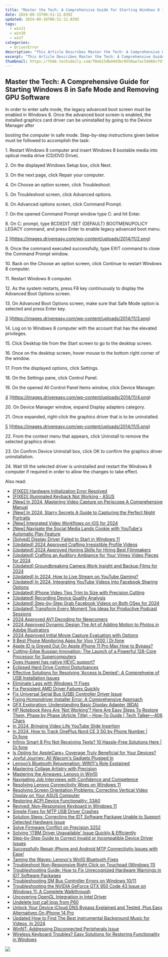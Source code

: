 ```yaml
---
title: "Master the Tech: A Comprehensive Guide for Starting Windows 8 in Safe Mode and Removing GPU Software"
date: 2024-08-15T06:51:12.839Z
updated: 2024-08-16T06:51:12.839Z
tags:
  - win11
  - win10
  - win7
categories:
  - DriverError
description: "This Article Describes Master the Tech: A Comprehensive Guide for Starting Windows 8 in Safe Mode and Removing GPU Software"
excerpt: "This Article Describes Master the Tech: A Comprehensive Guide for Starting Windows 8 in Safe Mode and Removing GPU Software"
thumbnail: https://thmb.techidaily.com/f0eb15dbd4d3bc9550ae7ac5d466cfd7136ebba5996edeb6f057c08fddaa5f37.jpg
---
```


## Master the Tech: A Comprehensive Guide for Starting Windows 8 in Safe Mode and Removing GPU Software

 In order to enter safe mode, the legacy advanced boot screen must be enabled in Windows 8\. Once the advanced boot screen is enabled, the installed graphics card driver can be uninstalled by going to the Device Manager after

 booting the computer in safe mode. Step-by-step instructions given below must be followed to accomplish the task:

  1\. Restart Windows 8 computer and insert Windows 8 bootable media into optical media drive (CD/DVD Drive).

  2\. On the displayed Windows Setup box, click Next.

  3\. On the next page, click Repair your computer.

  4\. On Choose an option screen, click Troubleshoot.

  5\. On Troubleshoot screen, click Advanced options.

  6\. On Advanced options screen, click Command Prompt.

  7\. On the opened Command Prompt window type C: and hit Enter.

  8\. On C: prompt, type BCDEDIT /SET {DEFAULT} BOOTMENUPOLICY LEGACY command, and press Enter to enable legacy advanced boot menu.

 [2](https://images.drivereasy.com/wp-content/uploads/2014/11/2.png) ](https://images.drivereasy.com/wp-content/uploads/2014/11/2.png)

 9\. Once the command executed successfully, type EXIT command to close the Command Prompt window.

  10\. Back on the Choose an option screen, click Continue to restart Windows 8 computer.

 11\. Restart Windows 8 computer.

  12\. As the system restarts, press F8 key continuously to display the Advanced Boot Options screen.

  13\. On Advanced Boot Options screen, make sure that Safe Mode option is selected and press Enter key.

 [3](https://images.drivereasy.com/wp-content/uploads/2014/11/3.png) ](https://images.drivereasy.com/wp-content/uploads/2014/11/3.png)

  14\. Log on to Windows 8 computer with the account that has the elevated privileges.

  15\. Click Desktop tile from the Start screen to go to the desktop screen.

  16\. Once on the desktop screen, hover mouse to the bottom right corner of the window.

  17\. From the displayed options, click Settings.

 18\. On the Settings pane, click Control Panel.

  19\. On the opened All Control Panel Items window, click Device Manager.

[4](https://images.drivereasy.com/wp-content/uploads/2014/11/4.png) ](https://images.drivereasy.com/wp-content/uploads/2014/11/4.png)

 20\. On Device Manager window, expand Display adapters category.

  21\. Once expanded, right-click the graphics driver that is to be uninstalled.

[5](https://images.drivereasy.com/wp-content/uploads/2014/11/5.png) ](https://images.drivereasy.com/wp-content/uploads/2014/11/5.png)

 22\. From the context menu that appears, click Uninstall to remove the selected graphics driver.

  23\. On Confirm Device Uninstall box, click OK to confirm the graphics driver uninstallation.

  24\. Wait till the selected driver is uninstalled and restart the Windows 8 computer if required in order to allow the changes to take effect.

<ins class="adsbygoogle"
     style="display:block"
     data-ad-format="autorelaxed"
     data-ad-client="ca-pub-7571918770474297"
     data-ad-slot="1223367746"></ins>



<ins class="adsbygoogle"
     style="display:block"
     data-ad-client="ca-pub-7571918770474297"
     data-ad-slot="8358498916"
     data-ad-format="auto"
     data-full-width-responsive="true"></ins>

<span class="atpl-alsoreadstyle">Also read:</span>
<div><ul>
<li><a href="https://driver-error.techidaily.com/fixed-hardware-initialization-error-resolved/"><u>[FIXED] Hardware Initialization Error Resolved</u></a></li>
<li><a href="https://driver-error.techidaily.com/fixed-illuminated-keyback-not-working-asus/"><u>[FIXED] Illuminated Keyback Not Working - ASUS</u></a></li>
<li><a href="https://vp-tips.techidaily.com/new-in-2024-mastering-video-capture-on-periscope-a-comprehensive-manual/"><u>[New] In 2024, Mastering Video Capture on Periscope  A Comprehensive Manual</u></a></li>
<li><a href="https://screen-video-capture.techidaily.com/new-in-2024-starry-secrets-a-guide-to-capturing-the-perfect-night-portraits/"><u>[New] In 2024, Starry Secrets  A Guide to Capturing the Perfect Night Portraits</u></a></li>
<li><a href="https://article-helps.techidaily.com/new-integrated-video-workflows-on-ios-for-2024/"><u>[New] Integrated Video Workflows on iOS for 2024</u></a></li>
<li><a href="https://facebook-videos.techidaily.com/new-navigate-the-social-media-lands-cookie-with-youtubes-automatic-play-feature/"><u>[New] Navigate the Social Media Lands Cookie with YouTube's Automatic Play Feature</u></a></li>
<li><a href="https://driver-error.techidaily.com/solved-display-driver-failed-to-start-in-windows-11/"><u>[Solved] Display Driver Failed to Start in Windows 11</u></a></li>
<li><a href="https://facebook-clips.techidaily.com/updated-2024-approved-crafting-irresistible-profile-videos/"><u>[Updated] 2024 Approved  Crafting Irresistible Profile Videos</u></a></li>
<li><a href="https://fox-friendly.techidaily.com/updated-2024-approved-honing-skills-for-hiring-best-filmmakers/"><u>[Updated] 2024 Approved  Honing Skills for Hiring Best Filmmakers</u></a></li>
<li><a href="https://vimeo-videos.techidaily.com/updated-crafting-an-auditory-ambiance-for-your-vimeo-video-pieces-for-2024/"><u>[Updated] Crafting an Auditory Ambiance for Your Vimeo Video Pieces for 2024</u></a></li>
<li><a href="https://screen-sharing-recording.techidaily.com/updated-groundbreaking-camera-work-insight-and-backup-films-for-2024/"><u>[Updated] Groundbreaking Camera Work Insight and Backup Films for 2024</u></a></li>
<li><a href="https://eaxpv-info.techidaily.com/updated-in-2024-how-to-live-stream-on-youtube-gaming/"><u>[Updated] In 2024, How to Live Stream on YouTube Gaming?</u></a></li>
<li><a href="https://facebook-videos.techidaily.com/updated-in-2024-integrating-youtube-videos-into-facebook-sharing-options/"><u>[Updated] In 2024, Integrating YouTube Videos Into Facebook Sharing Options</u></a></li>
<li><a href="https://extra-approaches.techidaily.com/updated-iphone-video-tips-trim-to-size-with-precision-cutting/"><u>[Updated] IPhone Video Tips  Trim to Size with Precision Cutting</u></a></li>
<li><a href="https://video-capture.techidaily.com/updated-recording-device-quality-analysis/"><u>[Updated] Recording Device Quality Analysis</u></a></li>
<li><a href="https://facebook-video-recording.techidaily.com/updated-step-by-step-grab-facebook-videos-on-both-oses-for-2024/"><u>[Updated] Step-by-Step  Grab Facebook Videos on Both OSes for 2024</u></a></li>
<li><a href="https://some-approaches.techidaily.com/updated-transform-every-moment-top-ideas-for-productive-podcast-sessions/"><u>[Updated] Transform Every Moment  Top Ideas for Productive Podcast Sessions</u></a></li>
<li><a href="https://fox-helps.techidaily.com/2024-approved-av1-decoding-for-newcomers/"><u>2024 Approved  AV1 Decoding for Newcomers</u></a></li>
<li><a href="https://vp-tips.techidaily.com/2024-approved-dynamic-design-the-art-of-adding-motion-to-photos-in-adobe-illustrators/"><u>2024 Approved  Dynamic Design  The Art of Adding Motion to Photos in Adobe Illustrators</u></a></li>
<li><a href="https://digital-screen-recording.techidaily.com/2024-approved-initial-movie-capture-evaluation-with-options/"><u>2024 Approved  Initial Movie Capture Evaluation with Options</u></a></li>
<li><a href="https://android-location-track.techidaily.com/9-best-phone-monitoring-apps-for-vivo-y200-drfone-by-drfone-virtual-android/"><u>9 Best Phone Monitoring Apps for Vivo Y200 | Dr.fone</u></a></li>
<li><a href="https://apple-account.techidaily.com/apple-id-is-greyed-out-on-apple-iphone-11-pro-max-how-to-bypass-by-drfone-ios/"><u>Apple ID is Greyed Out On Apple iPhone 11 Pro Max How to Bypass?</u></a></li>
<li><a href="https://driver-error.techidaily.com/cutting-edge-russian-innovation-the-launch-of-a-powerful-128-core-processor-for-supercomputers/"><u>Cutting-Edge Russian Innovation: The Launch of a Powerful 128-Core Processor for Supercomputers</u></a></li>
<li><a href="https://phone-solutions.techidaily.com/does-huawei-has-native-hevc-support-by-aiseesoft-video-converter-play-hevc-video-on-android/"><u>Does Huawei  has native HEVC support?</u></a></li>
<li><a href="https://driver-error.techidaily.com/eclipsed-hard-drive-control-disturbances/"><u>Eclipsed Hard Drive Control Disturbances</u></a></li>
<li><a href="https://driver-error.techidaily.com/effective-solutions-for-resolving-access-is-denied-a-comprehveiw-of-usb-installation-issues/"><u>Effective Solutions for Resolving 'Access Is Denied': A Comprehveiw of USB Installation Issues</u></a></li>
<li><a href="https://driver-error.techidaily.com/eliminate-lags-with-windows-11-fixes/"><u>Eliminate Lags with Windows 11 Fixes</u></a></li>
<li><a href="https://driver-error.techidaily.com/fix-persistent-amd-driver-failures-quickly/"><u>Fix Persistent AMD Driver Failures Quickly</u></a></li>
<li><a href="https://driver-error.techidaily.com/fix-universal-serial-bus-usb-controller-driver-issue/"><u>Fix Universal Serial Bus (USB) Controller Driver Issue</u></a></li>
<li><a href="https://driver-error.techidaily.com/fixing-hcmondriver-installer-error-a-comprehensive-approach/"><u>Fixing Hcmondriver Installer Error: A Comprehensive Approach</u></a></li>
<li><a href="https://driver-error.techidaily.com/gfx-exploration-understanding-basic-display-adapter-bda/"><u>GFX Exploration: Understanding Basic Display Adapter (BDA)</u></a></li>
<li><a href="https://driver-error.techidaily.com/hp-notebook-keys-are-not-working-here-are-easy-steps-to-restore-them-phase-by-phase-article-title-how-to-guide-tech-talker406-chars/"><u>HP Notebook Keys Are ‘Not Working’? Here Are Easy Steps To Restore Them, Phase by Phase (Article Title) – How-To Guide | Tech Talker—406 Chars</u></a></li>
<li><a href="https://youtube-sure.techidaily.com/24-bringing-video-life-youtube-slide-insertion/"><u>In 2024, Bringing Video Life  YouTube Slide Insertion</u></a></li>
<li><a href="https://android-location-track.techidaily.com/in-2024-how-to-track-oneplus-nord-ce-3-5g-by-phone-number-drfone-by-drfone-virtual-android/"><u>In 2024, How to Track OnePlus Nord CE 3 5G by Phone Number | Dr.fone</u></a></li>
<li><a href="https://fix-guide.techidaily.com/infinix-smart-8-pro-not-receiving-texts-10-hassle-free-solutions-here-drfone-by-drfone-fix-android-problems-fix-android-problems/"><u>Infinix Smart 8 Pro Not Receiving Texts? 10 Hassle-Free Solutions Here | Dr.fone</u></a></li>
<li><a href="https://driver-error.techidaily.com/is-opting-for-applecareplus-coverage-truly-beneficial-for-your-devices/"><u>Is Opting for AppleCare+ Coverage Truly Beneficial for Your Devices?</u></a></li>
<li><a href="https://driver-error.techidaily.com/joyful-journey-all-wacoms-gadgets-plugged-in/"><u>Joyful Journey: All Wacom's Gadgets Plugged In</u></a></li>
<li><a href="https://driver-error.techidaily.com/lenovos-bluetooth-rejuvenation-win11s-role-explained/"><u>Lenovo’s Bluetooth Rejuvenation: WIN11's Role Explained</u></a></li>
<li><a href="https://extra-tips.techidaily.com/mastering-collage-artistry-with-precision/"><u>Mastering Collage Artistry with Precision</u></a></li>
<li><a href="https://driver-error.techidaily.com/mastering-the-airwaves-lenovo-in-win10/"><u>Mastering the Airwaves: Lenovo in Win10</u></a></li>
<li><a href="https://extra-tips.techidaily.com/navigating-job-interviews-with-confidence-and-competence/"><u>Navigating Job Interviews with Confidence and Competence</u></a></li>
<li><a href="https://driver-error.techidaily.com/resolving-lenovo-connectivity-woes-on-windows-11/"><u>Resolving Lenovo Connectivity Woes on Windows 11</u></a></li>
<li><a href="https://driver-error.techidaily.com/resolving-screen-orientation-problems-correcting-vertical-video-display-on-your-asus-computer/"><u>Resolving Screen Orientation Problems: Correcting Vertical Video Display on Your ASUS Computer</u></a></li>
<li><a href="https://driver-error.techidaily.com/restoring-acpi-device-functionality-33a0/"><u>Restoring ACPI Device Functionality: 33A0</u></a></li>
<li><a href="https://driver-error.techidaily.com/revived-non-responsive-keyboard-in-windows-11/"><u>Revived: Non-Responsive Keyboard in Windows 11</u></a></li>
<li><a href="https://driver-error.techidaily.com/simple-fixes-for-mtp-usb-driver-crashes/"><u>Simple Fixes for MTP USB Driver Crashes</u></a></li>
<li><a href="https://driver-error.techidaily.com/solution-steps-correcting-the-idt-software-package-unable-to-support-detected-hardware-issue/"><u>Solution Steps: Correcting the IDT Software Package Unable to Support Detected Hardware Issue</u></a></li>
<li><a href="https://driver-error.techidaily.com/solve-firmware-conflict-on-precision-3252/"><u>Solve Firmware Conflict on Precision 3252</u></a></li>
<li><a href="https://driver-error.techidaily.com/solving-itbm-driver-unavailable-issue-quickly-and-efficiently/"><u>Solving 'ITBM Driver Unavailable' Issue Quickly & Efficiently</u></a></li>
<li><a href="https://driver-error.techidaily.com/step-by-step-guide-to-correct-invalid-or-incompatible-device-driver-issues/"><u>Step-by-Step Guide to Correct Invalid or Incompatible Device Driver Issues</u></a></li>
<li><a href="https://driver-error.techidaily.com/successfully-repair-iphone-and-android-mtp-connectivity-issues-with-ease/"><u>Successfully Repair iPhone and Android MTP Connectivity Issues with Ease!</u></a></li>
<li><a href="https://driver-error.techidaily.com/taming-the-waves-lenovos-win10-bluetooth-fixes/"><u>Taming the Waves: Lenovo's Win10 Bluetooth Fixes</u></a></li>
<li><a href="https://driver-error.techidaily.com/troubleshoot-non-responsive-right-click-on-touchpad-windows-11/"><u>Troubleshoot Non-Responsive Right Click on Touchpad (Windows 11)</u></a></li>
<li><a href="https://driver-error.techidaily.com/troubleshooting-guide-how-to-fix-unrecognized-hardware-warnings-in-idt-software-packages/"><u>Troubleshooting Guide: How to Fix Unrecognized Hardware Warnings in IDT Software Packages</u></a></li>
<li><a href="https://driver-error.techidaily.com/troubleshooting-sm-bus-controller-errors-on-windows-1011/"><u>Troubleshooting SM Bus Controller Errors on Windows 10/11</u></a></li>
<li><a href="https://driver-error.techidaily.com/troubleshooting-the-nvidia-geforce-gtx-950-code-43-issue-on-windows-11-a-complete-walkthrough/"><u>Troubleshooting the NVIDIA GeForce GTX 950 Code 43 Issue on Windows 11: A Complete Walkthrough</u></a></li>
<li><a href="https://driver-error.techidaily.com/uncovering-opengl-integration-in-intel-driver/"><u>Uncovering OpenGL Integration in Intel Driver</u></a></li>
<li><a href="https://techidaily.com/undelete-lost-call-logs-from-p60-by-fonelab-android-recover-call-logs/"><u>Undelete lost call logs from P60</u></a></li>
<li><a href="https://activate-lock.techidaily.com/unlock-your-device-icloud-dns-bypass-explained-and-tested-plus-easy-alternatives-on-iphone-14-pro-by-drfone-ios/"><u>Unlock Your Device iCloud DNS Bypass Explained and Tested, Plus Easy Alternatives On iPhone 14 Pro</u></a></li>
<li><a href="https://voice-adjusting.techidaily.com/updated-how-to-find-the-best-instrumental-background-music-for-videos-in-2024/"><u>Updated How to Find The Best Instrumental Background Music for Videos, In 2024</u></a></li>
<li><a href="https://driver-error.techidaily.com/winnt-addressing-disconnected-peripherals-issue/"><u>WinNT: Addressing Disconnected Peripherals Issue</u></a></li>
<li><a href="https://driver-error.techidaily.com/wireless-keyboard-troubles-easy-solutions-for-restoring-functionality-in-windows/"><u>Wireless Keyboard Troubles? Easy Solutions for Restoring Functionality in Windows</u></a></li>
</ul></div>

<!-- affiliate ads begin -->
<a href="https://estore.macxdvd.com/order/checkout.php?PRODS=4526659&QTY=1&AFFILIATE=108875&CART=1"><img src="https://www.macxdvd.com/affiliate/new-banner/vcp-500x500.jpg" border="0"></a>
<!-- affiliate ads end -->